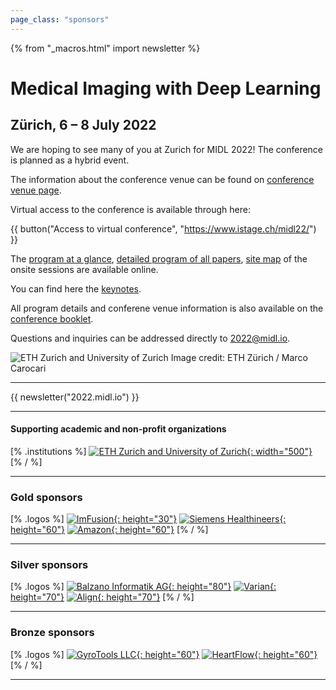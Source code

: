 ```yaml
---
page_class: "sponsors"
---
```

{% from "_macros.html" import newsletter %}

<h1 class="midl">Medical&nbsp;Imaging with Deep&nbsp;Learning</h1>
<h2 class="midl">Zürich, 6 &ndash; 8 July 2022</h2>


We are hoping to see many of you at Zurich for MIDL 2022!
The conference is planned as a hybrid event.

The information about the conference venue can be found on [conference venue page](/venue.html).

Virtual access to the conference is available through here: 

{{ button("Access to virtual conference", "https://www.istage.ch/midl22/") }}


The [program at a glance](/program.html), [detailed program of all papers](/orals.html), [site map](/sitemap.html) of the onsite sessions are available online.

You can find here the [keynotes](/keynotes.html).

All program details and conferene venue information is also available on the [conference booklet](/assets/logos/booklet_MIDL2022.pdf).
<!-- The information about the registration is available on [registration page](/registration.html).
You can find here the [call for papers](/call-for-papers.html), [important dates](/dates.html),
[author instructions](/author-instructions.html), information about the [conference venue](/venue.html). -->
 <!-- and details about [registration for the conference /TBA](/registration.html). -->

Questions and inquiries can be addressed directly to [2022@midl.io](mailto:2022@midl.io).

<p class="primary-photo centered">
    <img alt="ETH Zurich and University of Zurich" src="/images/eth-university-zurich.jpg">
    <span class="credits">
        Image credit: ETH Zürich / Marco Carocari
    </span>
</p>

<!-- ## Call for Reviewers

If you would like to support MIDL 2022 as a reviewer you can apply under the following [link](https://docs.google.com/forms/d/e/1FAIpQLSfwjljOBuiKWCpEeQEv7n-vwTH13emgct_I1Dx3XROnnpBOng/viewform?usp=send_form) until December 3, 2021.  -->
<!-- 
## Paper Registration Update 

Due to large number of requests, requirements to register an abstract for the conference was removed. -->

---

{{ newsletter("2022.midl.io") }}

---
#### Supporting academic and non-profit organizations

[% .institutions %]
[![ETH Zurich and University of Zurich](/images/eth_uzh_logo.jpg){: width="500"}](https://ethz.ch/en.html)
[% / %]

---
<!-- 
#### Platinum sponsor

[% .logos %]

[% / %]

---

#### Gold sponsors

[% .logos %]
[% / %]

---
--- -->
### Gold sponsors 

[% .logos %]
[![ImFusion](/images/sponsors/imfusion.png){: height="30"}](https://www.imfusion.com)
[![Siemens Healthineers ](/images/sponsors/siemens-healthineers.jpg){: height="60"}](http://www.usa.siemens.com/healthineers)
[![Amazon](/images/sponsors/aws.jpg){: height="60"}](https://aws.amazon.com)
[% / %]

---

### Silver sponsors

[% .logos %]
[![Balzano Informatik AG](/images/sponsors/balzano-2.png){: height="80"}](https://www.scandiags.com)
[![Varian](/images/sponsors/varian.png){: height="70"}](https://www.varian.com/en-ch)
[![Align](/images/sponsors/align.png){: height="70"}](https://www.aligntech.com)
[% / %]

---
### Bronze sponsors

[% .logos %]
[![GyroTools LLC](/images/sponsors/gyrotools.png){: height="60"}](https://www.gyrotools.com/gt/)
[![HeartFlow](/images/sponsors/heartflow.jpg){: height="60"}](https://www.heartflow.com)
[% / %]

---

